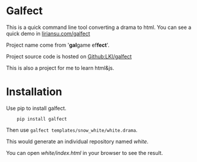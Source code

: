 # Galfect

This is a quick command line tool converting a drama to html.
You can see a quick demo in [liriansu.com/galfect][liriansu.com]

Project name come from '**gal**game ef**fect**'.

Project source code is hosted on [Github:LKI/galfect][galfect]

This is also a project for me to learn html&js.

# Installation

Use pip to install galfect.

```
    pip install galfect
```

Then use `galfect templates/snow_white/white.drama`.

This would generate an individual repository named *white*.

You can open *white/index.html* in your browser to see the result.

[liriansu.com]: http://liriansu.com/galfect
[galfect]:      https://github.com/LKI/galfect
